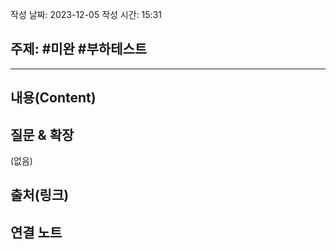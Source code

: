 작성 날짜: 2023-12-05
작성 시간: 15:31

## 주제: #미완 #부하테스트

----
## 내용(Content)


## 질문 & 확장

(없음)

## 출처(링크)


## 연결 노트










